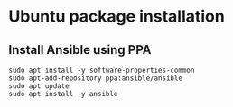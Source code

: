 # Ubuntu package installation

## Install Ansible using PPA

```
sudo apt install -y software-properties-common
sudo apt-add-repository ppa:ansible/ansible
sudo apt update
sudo apt install -y ansible
```
